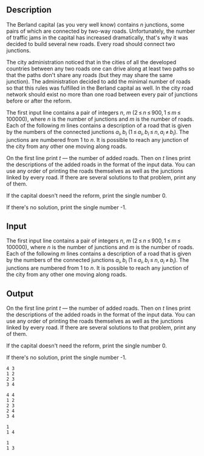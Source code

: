 ## Description

<div><p>The Berland capital (as you very well know) contains <span class="tex-span"><i>n</i></span> junctions, some pairs of which are connected by two-way roads. Unfortunately, the number of traffic jams in the capital has increased dramatically, that's why it was decided to build several new roads. Every road should connect two junctions. </p><p>The city administration noticed that in the cities of all the developed countries between any two roads one can drive along at least two paths so that the paths don't share any roads (but they may share the same junction). The administration decided to add the minimal number of roads so that this rules was fulfilled in the Berland capital as well. In the city road network should exist no more than one road between every pair of junctions before or after the reform.</p></div><div class="input-specification"><p>The first input line contains a pair of integers <span class="tex-span"><i>n</i></span>, <span class="tex-span"><i>m</i></span> (<span class="tex-span">2 ≤ <i>n</i> ≤ 900, 1 ≤ <i>m</i> ≤ 100000</span>), where <span class="tex-span"><i>n</i></span> is the number of junctions and <span class="tex-span"><i>m</i></span> is the number of roads. Each of the following <span class="tex-span"><i>m</i></span> lines contains a description of a road that is given by the numbers of the connected junctions <span class="tex-span"><i>a</i><sub class="lower-index"><i>i</i></sub>, <i>b</i><sub class="lower-index"><i>i</i></sub></span> (<span class="tex-span">1 ≤ <i>a</i><sub class="lower-index"><i>i</i></sub>, <i>b</i><sub class="lower-index"><i>i</i></sub> ≤ <i>n</i>, <i>a</i><sub class="lower-index"><i>i</i></sub> ≠ <i>b</i><sub class="lower-index"><i>i</i></sub></span>). The junctions are numbered from 1 to <span class="tex-span"><i>n</i></span>. It is possible to reach any junction of the city from any other one moving along roads.</p></div><div class="output-specification"><p>On the first line print <span class="tex-span"><i>t</i></span> — the number of added roads. Then on <span class="tex-span"><i>t</i></span> lines print the descriptions of the added roads in the format of the input data. You can use any order of printing the roads themselves as well as the junctions linked by every road. If there are several solutions to that problem, print any of them.</p><p>If the capital doesn't need the reform, print the single number <span class="tex-font-style-tt">0</span>.</p><p>If there's no solution, print the single number <span class="tex-font-style-tt">-1</span>.</p></div>

## Input

<p>The first input line contains a pair of integers <span class="tex-span"><i>n</i></span>, <span class="tex-span"><i>m</i></span> (<span class="tex-span">2 ≤ <i>n</i> ≤ 900, 1 ≤ <i>m</i> ≤ 100000</span>), where <span class="tex-span"><i>n</i></span> is the number of junctions and <span class="tex-span"><i>m</i></span> is the number of roads. Each of the following <span class="tex-span"><i>m</i></span> lines contains a description of a road that is given by the numbers of the connected junctions <span class="tex-span"><i>a</i><sub class="lower-index"><i>i</i></sub>, <i>b</i><sub class="lower-index"><i>i</i></sub></span> (<span class="tex-span">1 ≤ <i>a</i><sub class="lower-index"><i>i</i></sub>, <i>b</i><sub class="lower-index"><i>i</i></sub> ≤ <i>n</i>, <i>a</i><sub class="lower-index"><i>i</i></sub> ≠ <i>b</i><sub class="lower-index"><i>i</i></sub></span>). The junctions are numbered from 1 to <span class="tex-span"><i>n</i></span>. It is possible to reach any junction of the city from any other one moving along roads.</p>

## Output

<p>On the first line print <span class="tex-span"><i>t</i></span> — the number of added roads. Then on <span class="tex-span"><i>t</i></span> lines print the descriptions of the added roads in the format of the input data. You can use any order of printing the roads themselves as well as the junctions linked by every road. If there are several solutions to that problem, print any of them.</p><p>If the capital doesn't need the reform, print the single number <span class="tex-font-style-tt">0</span>.</p><p>If there's no solution, print the single number <span class="tex-font-style-tt">-1</span>.</p>





```input1
4 3
1 2
2 3
3 4

```




```input2
4 4
1 2
2 3
2 4
3 4

```




```output1
1
1 4

```




```output2
1
1 3

```


